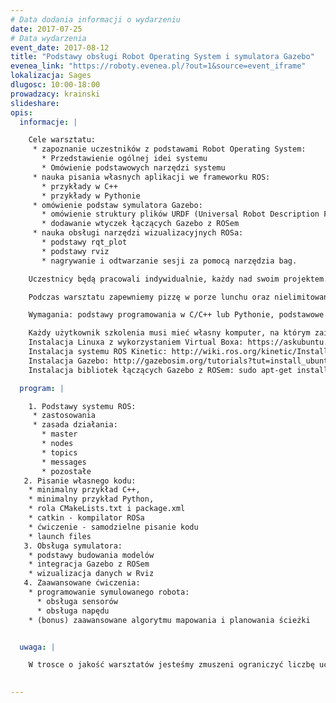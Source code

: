 ```yaml
---
# Data dodania informacji o wydarzeniu
date: 2017-07-25
# Data wydarzenia
event_date: 2017-08-12
title: "Podstawy obsługi Robot Operating System i symulatora Gazebo"
evenea_link: "https://roboty.evenea.pl/?out=1&source=event_iframe"
lokalizacja: Sages
dlugosc: 10:00-18:00
prowadzacy: krainski
slideshare:
opis:
  informacje: |

    Cele warsztatu:
     * zapoznanie uczestników z podstawami Robot Operating System:
       * Przedstawienie ogólnej idei systemu
       * Omówienie podstawowych narzędzi systemu 
     * nauka pisania własnych aplikacji we frameworku ROS:
       * przykłady w C++
       * przykłady w Pythonie
     * omówienie podstaw symulatora Gazebo:
       * omówienie struktury plików URDF (Universal Robot Description Format)
       * dodawanie wtyczek łączących Gazebo z ROSem
     * nauka obsługi narzędzi wizualizacyjnych ROSa:
       * podstawy rqt_plot
       * podstawy rviz
       * nagrywanie i odtwarzanie sesji za pomocą narzędzia bag.

    Uczestnicy będą pracowali indywidualnie, każdy nad swoim projektem. Podczas warsztatu uczestnicy będą mogli nauczyć się jak zaprojektować prostego robota w symulatorze Gazebo, a następnie oprogramować jego ruch z wykorzystaniem bibliotek ROSa. 

    Podczas warsztatu zapewniemy pizzę w porze lunchu oraz nielimitowany dostęp do kawy, herbaty i wody.

    Wymagania: podstawy programowania w C/C++ lub Pythonie, podstawowe ogarnięcie systemu Linux (poruszanie się po katalogach, modyfikowanie plików z wykorzystaniem terminala). 

    Każdy użytkownik szkolenia musi mieć własny komputer, na którym zainstalowany jest system Ubuntu i biblioteki ROSa. Linux może być zainstalowany jako system wirtualny, na przykład przez Virtual Boxa. Polecany jest system Ubuntu 16.04 (ROS Kinetic) lub Ubuntu 14.04 (ROS Jade).
    Instalacja Linuxa z wykorzystaniem Virtual Boxa: https://askubuntu.com/questions/142549/how-to-install-ubuntu-on-virtualbox
    Instalacja systemu ROS Kinetic: http://wiki.ros.org/kinetic/Installation/Ubuntu
    Instalacja Gazebo: http://gazebosim.org/tutorials?tut=install_ubuntu
    Instalacja bibliotek łączących Gazebo z ROSem: sudo apt-get install ros-kinetic-gazebo-ros-pkgs ros-kinetic-gazebo-ros-control

  program: |

    1. Podstawy systemu ROS:
     * zastosowania
     * zasada działania:
       * master
       * nodes
       * topics
       * messages
       * pozostałe
   2. Pisanie własnego kodu:
    * minimalny przykład C++,
    * minimalny przykład Python,
    * rola CMakeLists.txt i package.xml
    * catkin - kompilator ROSa
    * ćwiczenie - samodzielne pisanie kodu
    * launch files
   3. Obsługa symulatora:
    * podstawy budowania modelów
    * integracja Gazebo z ROSem
    * wizualizacja danych w Rviz
   4. Zaawansowane ćwiczenia:
    * programowanie symulowanego robota:
      * obsługa sensorów
      * obsługa napędu
    * (bonus) zaawansowane algorytmu mapowania i planowania ścieżki


  uwaga: |

    W trosce o jakość warsztatów jesteśmy zmuszeni ograniczyć liczbę uczestników. **Kwalifikacja odbywa się na podstawie odpowiedzi udzielonych w formularzu zgłoszeniowym oraz - w dalszym kroku - kolejności zgłoszeń.** Potwierdzenie udziału w warsztatach wraz z instrukcją przygotowania środowiska otrzymasz najpóźniej na 5 dni przed planowaną datą wydarzenia.

 
---
```

